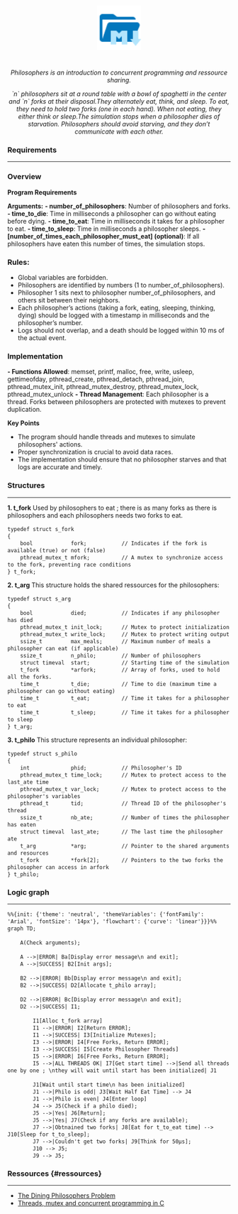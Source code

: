 <p align="center">
  <img src="https://raw.githubusercontent.com/PKief/vscode-material-icon-theme/ec559a9f6bfd399b82bb44393651661b08aaf7ba/icons/folder-markdown-open.svg" width="100" alt="project-logo">
</p>
<p align="center">
<h1 align="center"></h1>
</p>
<em>
<p align="center">
Philosophers is an introduction to concurrent programming and ressource sharing.
<p align="center">
`n` philosophers sit at a round table with a bowl of spaghetti in the center and `n` forks at their disposal.They alternately eat, think, and sleep. To eat, they need to hold two forks (one in each hand). When not eating, they either think or sleep.The simulation stops when a philosopher dies of starvation. Philosophers should avoid starving, and they don’t communicate with each other. 
</p>
</p>
</em>

### Requirements
---
### Overview

**Program Requirements**

**Arguments:**
**- number_of_philosophers**: Number of philosophers and forks.
**- time_to_die**: Time in milliseconds a philosopher can go without eating before dying.
**- time_to_eat**: Time in milliseconds it takes for a philosopher to eat.
**- time_to_sleep**: Time in milliseconds a philosopher sleeps.
**- [number_of_times_each_philosopher_must_eat] (optional)**: If all philosophers have eaten this number of times, the simulation stops.

### Rules:
- Global variables are forbidden.
- Philosophers are identified by numbers (1 to number_of_philosophers).
- Philosopher 1 sits next to philosopher number_of_philosophers, and others sit between their neighbors.
- Each philosopher’s actions (taking a fork, eating, sleeping, thinking, dying) should be logged with a timestamp in milliseconds and the philosopher’s number.
- Logs should not overlap, and a death should be logged within 10 ms of the actual event.

### Implementation

**- Functions Allowed**: memset, printf, malloc, free, write, usleep, gettimeofday, pthread_create, pthread_detach, pthread_join, pthread_mutex_init, pthread_mutex_destroy, pthread_mutex_lock, pthread_mutex_unlock
**- Thread Management**: Each philosopher is a thread. Forks between philosophers are protected with mutexes to prevent duplication.

**Key Points**

- The program should handle threads and mutexes to simulate philosophers' actions.
- Proper synchronization is crucial to avoid data races.
- The implementation should ensure that no philosopher starves and that logs are accurate and timely.

### Structures
---
**1. t_fork**
Used by philosophers to eat ; there is as many forks as there is philosophers and each philosophers needs two forks to eat.

```
typedef struct s_fork
{
    bool            fork;           // Indicates if the fork is available (true) or not (false)
    pthread_mutex_t mfork;          // A mutex to synchronize access to the fork, preventing race conditions
} t_fork;
```
**2. t_arg**
This structure holds the shared ressources for the philosophers:

```
typedef struct s_arg
{
    bool            died;           // Indicates if any philosopher has died
    pthread_mutex_t init_lock;      // Mutex to protect initialization
    pthread_mutex_t write_lock;     // Mutex to protect writing output
    ssize_t         max_meals;      // Maximum number of meals a philosopher can eat (if applicable)
    ssize_t         n_philo;        // Number of philosophers
    struct timeval  start;          // Starting time of the simulation
    t_fork          *arfork;        // Array of forks, used to hold all the forks.
    time_t          t_die;          // Time to die (maximum time a philosopher can go without eating)
    time_t          t_eat;          // Time it takes for a philosopher to eat
    time_t          t_sleep;        // Time it takes for a philosopher to sleep
} t_arg;
```
**3. t_philo**
This structure represents an individual philosopher:

```
typedef struct s_philo
{
    int             phid;           // Philosopher's ID
    pthread_mutex_t time_lock;      // Mutex to protect access to the last_ate time
    pthread_mutex_t var_lock;       // Mutex to protect access to the philosopher's variables
    pthread_t       tid;            // Thread ID of the philosopher's thread
    ssize_t         nb_ate;         // Number of times the philosopher has eaten
    struct timeval  last_ate;       // The last time the philosopher ate
    t_arg           *arg;           // Pointer to the shared arguments and resources
    t_fork          *fork[2];       // Pointers to the two forks the philosopher can access in arfork
} t_philo;
```
### Logic graph
---
```mermaid
%%{init: {'theme': 'neutral', 'themeVariables': {'fontFamily': 'Arial', 'fontSize': '14px'}, 'flowchart': {'curve': 'linear'}}}%%
graph TD;

    A(Check arguments);
    
    A -->|ERROR| Ba[Display error message\n and exit];
    A -->|SUCCESS| B2[Init args];

    B2 -->|ERROR| Bb[Display error message\n and exit];
    B2 -->|SUCCESS| D2[Allocate t_philo array];

    D2 -->|ERROR| Bc[Display error message\n and exit];
    D2 -->|SUCCESS| I1;

        I1[Alloc t_fork array]
        I1 -->|ERROR| I2[Return ERROR];
        I1 -->|SUCCESS| I3[Initialize Mutexes];
        I3 -->|ERROR| I4[Free Forks, Return ERROR];
        I3 -->|SUCCESS| I5[Create Philosopher Threads]
        I5 -->|ERROR| I6[Free Forks, Return ERROR];
        I5 -->|ALL THREADS OK| I7[Get start time] -->|Send all threads one by one ; \nthey will wait until start has been initialized| J1

        J1[Wait until start time\n has been initialized]
		J1 -->|Philo is odd| J3[Wait Half Eat Time] --> J4
		J1 -->|Philo is even| J4[Enter loop]
        J4 --> J5(Check if a philo died);
        J5 -->|Yes| J6[Return];
        J5 -->|Yes| J7(Check if any forks are available);
        J7 -->|Obtnained two forks| J8[Eat for t_to_eat time] --> J10[Sleep for t_to_sleep];
        J7 -->|Couldn't get two forks| J9[Think for 50μs];
        J10 --> J5;
        J9 --> J5;

```

### Ressources {#ressources}
---
- [The Dining Philosophers Problem](https://medium.com/swlh/the-dining-philosophers-problem-bbdb92e6b788)
- [Threads, mutex and concurrent programming in C](https://www.codequoi.com/en/threads-mutexes-and-concurrent-programming-in-c/)

